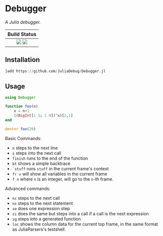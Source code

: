 # Debugger

*A Julia debugger.*

**Build Status**                                                                                |
|:-----------------------------------------------------------------------------------------------:|
| [![][travis-img]][travis-url]  [![][codecov-img]][codecov-url] |

## Installation

```jl
]add https://github.com/JuliaDebug/Debugger.jl
```

## Usage

```julia
using Debugger

function foo(n)
    x = n+1
    ((BigInt[1 1; 1 0])^x)[2,1]
end

@enter foo(20)
```

Basic Commands:
- `n` steps to the next line
- `s` steps into the next call
- `finish` runs to the end of the function
- `bt` shows a simple backtrace
- ``` `stuff ``` runs `stuff` in the current frame's context
- `fr v` will show all variables in the current frame
- `f n` where `n` is an integer, will go to the `n`-th frame.

Advanced commands:
- `nc` steps to the next call
- `ns` steps to the next statement
- `se` does one expression step
- `si` does the same but steps into a call if a call is the next expression
- `sg` steps into a generated function
- `loc` shows the column data for the current top frame, in the same format
  as JuliaParsers's testshell.


[travis-img]: https://travis-ci.org/juliadebug/Debugger.jl.svg?branch=master
[travis-url]: https://travis-ci.org/juliadebug/Debugger.jl

[codecov-img]: https://codecov.io/gh/juliadebug/Debugger.jl/branch/master/graph/badge.svg
[codecov-url]: https://codecov.io/gh/juliadebug/Debugger.jl
